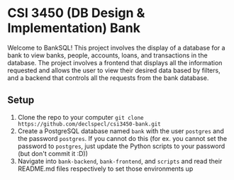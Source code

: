 # CSI 3450 (DB Design & Implementation) Bank
Welcome to BankSQL! This project involves the display of a database for a bank to view banks, people, accounts, loans, and transactions in the database. The project involves a frontend that displays all the information requested and allows the user to view their desired data based by filters, and a backend that controls all the requests from the bank database.

## Setup

1. Clone the repo to your computer `git clone https://github.com/declspecl/csi3450-bank.git`
2. Create a PostgreSQL database named `bank` with the user `postgres` and the password `postgres`. If you cannot do this (for ex. you cannot set the password to `postgres`, just update the Python scripts to your password (but don't commit it :D))
3. Navigate into `bank-backend`, `bank-frontend`, and `scripts` and read their README.md files respectively to set those environments up
